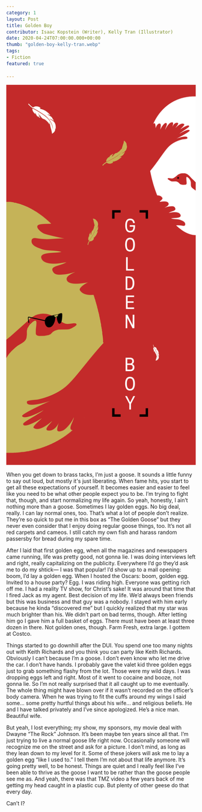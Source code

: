```yaml
---
category: 1
layout: Post
title: Golden Boy
contributor: Isaac Kopstein (Writer), Kelly Tran (Illustrator)
date: 2020-04-24T07:00:00.000+00:00
thumb: "golden-boy-kelly-tran.webp"
tags: 
- Fiction
featured: true

---
```

![White and yellow feathers fall down the illustration. Two goose heads stick into the poster, with the lower goose wearing a pair of shades.](/uploads/golden-boy-kelly-tran.png)

When you get down to brass tacks, I’m just a goose. It sounds a little funny to say out loud, but mostly it's just liberating. When fame hits, you start to get all these expectations of yourself. It becomes easier and easier to feel like you need to be what other people expect you to be. I’m trying to fight that, though, and start normalizing my life again. So yeah, honestly, I ain’t nothing more than a goose. Sometimes I lay golden eggs. No big deal, really. I can lay normal ones, too. That’s what a lot of people don’t realize. They’re so quick to put me in this box as “The Golden Goose” but they never even consider that I enjoy doing regular goose things, too. It’s not all red carpets and cameos. I still catch my own fish and harass random passersby for bread during my spare time.

After I laid that first golden egg, when all the magazines and newspapers came running, life was pretty good, not gonna lie. I was doing interviews left and right, really capitalizing on the publicity. Everywhere I’d go they’d ask me to do my shtick—​ I was that popular! I’d show up to a mall opening: boom, I’d lay a golden egg. When I hosted the Oscars: boom, golden egg. Invited to a house party? Egg. I was riding high. Everyone was getting rich off me. I had a reality TV show, for Christ’s sake! It was around that time that I fired Jack as my agent. Best decision of my life. We’d always been friends but this was business and that guy was a nobody. I stayed with him early because he kinda “discovered me” but I quickly realized that my star was much brighter than his. We didn’t part on bad terms, though. After letting him go I gave him a full basket of eggs. There must have been at least three dozen in there. Not golden ones, though. Farm Fresh, extra large. I gottem at Costco.

Things started to go downhill after the DUI. You spend one too many nights out with Keith Richards and you think you can party like Keith Richards. Obviously I can’t because I’m a goose. I don’t even know who let me drive the car. I don’t have hands. I probably gave the valet kid three golden eggs just to grab something flashy from the lot. Those were my wild days. I was dropping eggs left and right. Most of it went to cocaine and booze, not gonna lie. So I’m not really surprised that it all caught up to me eventually. The whole thing might have blown over if it wasn’t recorded on the officer’s body camera. When he was trying to fit the cuffs around my wings I said some... some pretty hurtful things about his wife... and religious beliefs. He and I have talked privately and I’ve since apologized. He’s a nice man. Beautiful wife.

But yeah, I lost everything; my show, my sponsors, my movie deal with Dwayne “The Rock” Johnson. It’s been maybe ten years since all that. I’m just trying to live a normal goose life right now. Occasionally someone will recognize me on the street and ask for a picture. I don’t mind, as long as they lean down to my level for it. Some of these jokers will ask me to lay a golden egg “like I used to.” I tell them I’m not about that life anymore. It’s going pretty well, to be honest. Things are quiet and I really feel like I’ve been able to thrive as the goose I want to be rather than the goose people see me as. And yeah, there was that TMZ video a few years back of me getting my head caught in a plastic cup. But plenty of other geese do that every day.

Can’t I?